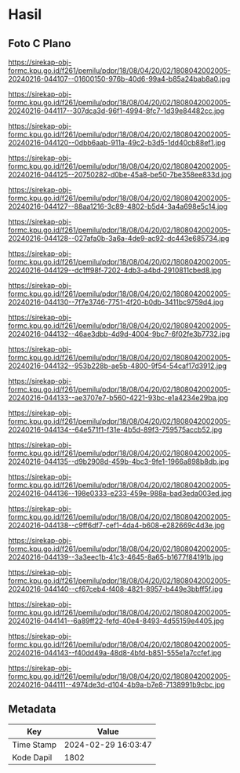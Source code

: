 # Hasil

## Foto C Plano

https://sirekap-obj-formc.kpu.go.id/f261/pemilu/pdpr/18/08/04/20/02/1808042002005-20240216-044107--01600150-976b-40d6-99a4-b85a24bab8a0.jpg

https://sirekap-obj-formc.kpu.go.id/f261/pemilu/pdpr/18/08/04/20/02/1808042002005-20240216-044117--307dca3d-96f1-4994-8fc7-1d39e84482cc.jpg

https://sirekap-obj-formc.kpu.go.id/f261/pemilu/pdpr/18/08/04/20/02/1808042002005-20240216-044120--0dbb6aab-911a-49c2-b3d5-1dd40cb88ef1.jpg

https://sirekap-obj-formc.kpu.go.id/f261/pemilu/pdpr/18/08/04/20/02/1808042002005-20240216-044125--20750282-d0be-45a8-be50-7be358ee833d.jpg

https://sirekap-obj-formc.kpu.go.id/f261/pemilu/pdpr/18/08/04/20/02/1808042002005-20240216-044127--88aa1216-3c89-4802-b5d4-3a4a698e5c14.jpg

https://sirekap-obj-formc.kpu.go.id/f261/pemilu/pdpr/18/08/04/20/02/1808042002005-20240216-044128--027afa0b-3a6a-4de9-ac92-dc443e685734.jpg

https://sirekap-obj-formc.kpu.go.id/f261/pemilu/pdpr/18/08/04/20/02/1808042002005-20240216-044129--dc1ff98f-7202-4db3-a4bd-2910811cbed8.jpg

https://sirekap-obj-formc.kpu.go.id/f261/pemilu/pdpr/18/08/04/20/02/1808042002005-20240216-044130--7f7e3746-7751-4f20-b0db-3411bc9759d4.jpg

https://sirekap-obj-formc.kpu.go.id/f261/pemilu/pdpr/18/08/04/20/02/1808042002005-20240216-044132--46ae3dbb-4d9d-4004-9bc7-6f02fe3b7732.jpg

https://sirekap-obj-formc.kpu.go.id/f261/pemilu/pdpr/18/08/04/20/02/1808042002005-20240216-044132--953b228b-ae5b-4800-9f54-54caf17d3912.jpg

https://sirekap-obj-formc.kpu.go.id/f261/pemilu/pdpr/18/08/04/20/02/1808042002005-20240216-044133--ae3707e7-b560-4221-93bc-e1a4234e29ba.jpg

https://sirekap-obj-formc.kpu.go.id/f261/pemilu/pdpr/18/08/04/20/02/1808042002005-20240216-044134--64e571f1-f31e-4b5d-89f3-759575accb52.jpg

https://sirekap-obj-formc.kpu.go.id/f261/pemilu/pdpr/18/08/04/20/02/1808042002005-20240216-044135--d9b2908d-459b-4bc3-9fe1-1966a898b8db.jpg

https://sirekap-obj-formc.kpu.go.id/f261/pemilu/pdpr/18/08/04/20/02/1808042002005-20240216-044136--198e0333-e233-459e-988a-bad3eda003ed.jpg

https://sirekap-obj-formc.kpu.go.id/f261/pemilu/pdpr/18/08/04/20/02/1808042002005-20240216-044138--c9ff6df7-cef1-4da4-b608-e282669c4d3e.jpg

https://sirekap-obj-formc.kpu.go.id/f261/pemilu/pdpr/18/08/04/20/02/1808042002005-20240216-044139--3a3eec1b-41c3-4645-8a65-b1677f84191b.jpg

https://sirekap-obj-formc.kpu.go.id/f261/pemilu/pdpr/18/08/04/20/02/1808042002005-20240216-044140--cf67ceb4-f408-4821-8957-b449e3bbff5f.jpg

https://sirekap-obj-formc.kpu.go.id/f261/pemilu/pdpr/18/08/04/20/02/1808042002005-20240216-044141--6a89ff22-fefd-40e4-8493-4d55159e4405.jpg

https://sirekap-obj-formc.kpu.go.id/f261/pemilu/pdpr/18/08/04/20/02/1808042002005-20240216-044143--f40dd49a-48d8-4bfd-b851-555e1a7ccfef.jpg

https://sirekap-obj-formc.kpu.go.id/f261/pemilu/pdpr/18/08/04/20/02/1808042002005-20240216-044111--4974de3d-d104-4b9a-b7e8-7138991b9cbc.jpg


## Metadata

| Key        | Value               |
| ---------- | ------------------- |
| Time Stamp | 2024-02-29 16:03:47 |
| Kode Dapil | 1802                |



